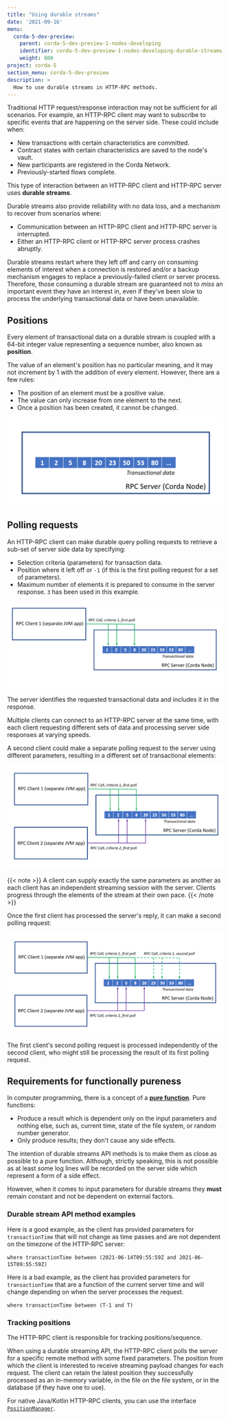 ```yaml
---
title: "Using durable streams"
date: '2021-09-16'
menu:
  corda-5-dev-preview:
    parent: corda-5-dev-preview-1-nodes-developing
    identifier: corda-5-dev-preview-1-nodes-developing-durable-streams
    weight: 800
project: corda-5
section_menu: corda-5-dev-preview
description: >
  How to use durable streams in HTTP-RPC methods.
---
```


Traditional HTTP request/response interaction may not be sufficient for all scenarios. For example, an HTTP-RPC client
may want to subscribe to specific events that are happening on the server side. These could include when:
* New transactions with certain characteristics are committed.
* Contract states with certain characteristics are saved to the node's vault.
* New participants are registered in the Corda Network.
* Previously-started flows complete.

This type of interaction between an HTTP-RPC client and HTTP-RPC server uses **durable streams**.

Durable streams also provide reliability with no data loss, and a mechanism to recover from scenarios where:
* Communication between an HTTP-RPC client and HTTP-RPC server is interrupted.
* Either an HTTP-RPC client or HTTP-RPC server process crashes abruptly.

Durable streams restart where they left off and carry on consuming elements of interest when a connection
is restored and/or a backup mechanism engages to replace a previously-failed client or server process. Therefore, those
consuming a durable stream are guaranteed not to *miss* an important event they have an interest in, even if they've been
slow to process the underlying transactional data or have been unavailable.

## Positions

Every element of transactional data on a durable stream is coupled with a 64-bit integer value representing a sequence
number, also known as **position**.

The value of an element's position has no particular meaning, and it may not increment by 1 with the addition of every
element. However, there are a few rules:
* The position of an element must be a positive value.
* The value can only increase from one element to the next.
* Once a position has been created, it cannot be changed.

![Transactional elements with positions](1.png "Transactional elements with positions")

## Polling requests

An HTTP-RPC client can make durable query polling requests to retrieve a sub-set of server side data by specifying:
* Selection criteria (parameters) for transaction data.
* Position where it left off or `-1` (if this is the first polling request for a set of parameters).
* Maximum number of elements it is prepared to consume in the server response. `3` has been used in this example.

![First durable query polling request](2.png "First durable query polling request")

The server identifies the requested transactional data and includes it in the response.

Multiple clients can connect to an HTTP-RPC server at the same time, with each client requesting different sets of data
and processing server side responses at varying speeds.

A second client could make a separate polling request to the server using different parameters, resulting in a
different set of transactional elements:

![Second client durable query polling request](3.png "Second client durable query polling request")

{{< note >}}
A client can supply exactly the same parameters as another as each client has an independent streaming session with the
server. Clients progress through the elements of the stream at their own pace.
{{< /note >}}

Once the first client has processed the server's reply, it can make a second polling request:

![First client, second poll](4.png "First client, second poll")

The first client's second polling request is processed independently of the second client, who might still be processing the
result of its first polling request.

## Requirements for functionally pureness

In computer programming, there is a concept of a **[pure function](https://en.wikipedia.org/wiki/Pure_function)**.
Pure functions:
* Produce a result which is dependent only on the input parameters and nothing else, such as, current
  time, state of the file system, or random number generator.
* Only produce results; they don't cause any side effects.

The intention of durable streams API methods is to make them as close as possible to a pure function.
Although, strictly speaking, this is not possible as at least some log lines will be recorded on the server side
which represent a form of a side effect.

However, when it comes to input parameters for durable streams they **must**
remain constant and not be dependent on external factors.

### Durable stream API method examples

Here is a good example, as the client has provided parameters for `transactionTime` that will not change as time passes
and are not dependent on the timezone of the HTTP-RPC server:
```
where transactionTime between (2021-06-14T09:55:59Z and 2021-06-15T09:55:59Z)
```

Here is a bad example, as the client has provided parameters for `transactionTime` that are a function of the current
server time and will change depending on when the server processes the request.
```
where transactionTime between (T-1 and T)
```

### Tracking positions

The HTTP-RPC client is responsible for tracking positions/sequence.

When using a durable streaming API, the HTTP-RPC client polls the server for a specific remote method with some fixed
parameters. The position from which the client is interested to receive streaming payload changes for each request. The client
can retain the latest position they successfully processed as an in-memory variable, in the file
on the file system, or in the database (if they have one to use).

For native Java/Kotlin HTTP-RPC clients, you can use the interface [`PositionManager`](java/index.md#positionmanager).
